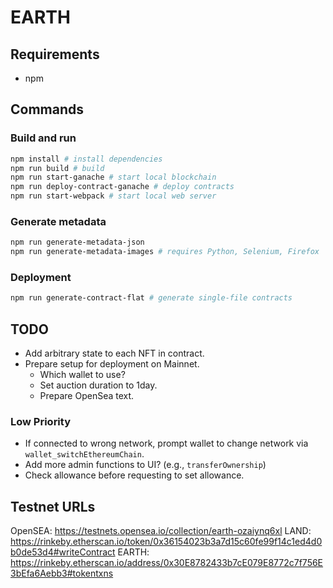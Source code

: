 # EARTH

## Requirements

- npm

## Commands

### Build and run
```bash
npm install # install dependencies
npm run build # build
npm run start-ganache # start local blockchain
npm run deploy-contract-ganache # deploy contracts
npm run start-webpack # start local web server
```

### Generate metadata
```bash
npm run generate-metadata-json
npm run generate-metadata-images # requires Python, Selenium, Firefox
```

### Deployment
```bash
npm run generate-contract-flat # generate single-file contracts
```

## TODO

- Add arbitrary state to each NFT in contract.
- Prepare setup for deployment on Mainnet.
    - Which wallet to use?
    - Set auction duration to 1day.
    - Prepare OpenSea text.

### Low Priority

- If connected to wrong network, prompt wallet to change network via `wallet_switchEthereumChain`.
- Add more admin functions to UI? (e.g., `transferOwnership`)
- Check allowance before requesting to set allowance.

## Testnet URLs

OpenSEA: https://testnets.opensea.io/collection/earth-ozaiynq6xl
LAND: https://rinkeby.etherscan.io/token/0x36154023b3a7d15c60fe99f14c1ed4d0b0de53d4#writeContract
EARTH: https://rinkeby.etherscan.io/address/0x30E8782433b7cE079E8772c7f756E3bEfa6Aebb3#tokentxns
